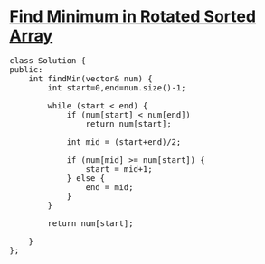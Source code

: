 # [Find Minimum in Rotated Sorted Array](https://leetcode.com/problems/find-minimum-in-rotated-sorted-array/)

<pre>
class Solution {
public:
    int findMin(vector<int>& num) {
        int start=0,end=num.size()-1;
        
        while (start < end) {
            if (num[start] < num[end])
                return num[start];
            
            int mid = (start+end)/2;
            
            if (num[mid] >= num[start]) {
                start = mid+1;
            } else {
                end = mid;
            }
        }
        
        return num[start];
        
    }
};
</pre>
